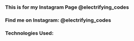 ### This is for my Instagram Page @electrifying_codes

### Find me on Instagram: @electrifying_codes

### Technologies Used: